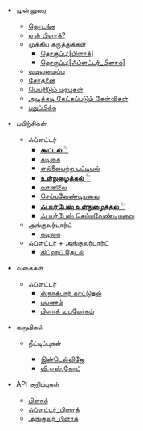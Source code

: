 - முன்னுரை

  - [தொடங்க](gettingstarted.md)
  - [ஏன் பிளாக்?](whybloc.md)
  - முக்கிய கருத்துக்கள்
    - [தொகுப்பு:[பிளாக்]](coreconcepts.md)
    - [தொகுப்பு:[ஃப்ளட்டர்_பிளாக்]](flutterbloccoreconcepts.md)
  - [வடிவமைப்பு](architecture.md)
  - [சோதனை](testing.md)
  - [பெயரிடும் மரபுகள்](blocnamingconventions.md)
  - [அடிக்கடி கேட்கப்படும் கேள்விகள்](faqs.md)
  - [புதுப்பிக்க](migration.md)

- பயிற்சிகள்

  - ஃப்ளட்டர்
    - [**கூட்டல்** <sup>✨</sup>](fluttercountertutorial.md)
    - [கடிகை](fluttertimertutorial.md)
    - [எல்லையற்ற பட்டியல்](flutterinfinitelisttutorial.md)
    - [**உள்நுழைத்தல்** <sup>✨</sup>](flutterlogintutorial.md)
    - [வானிலை](flutterweathertutorial.md)
    - [செய்யவேண்டியவை](fluttertodostutorial.md)
    - [**ஃபயர்பேஸ் உள்நுழைத்தல்** <sup>✨</sup>](flutterfirebaselogintutorial.md)
    - [ஃபயர்பேஸ் செய்யவேண்டியவை](flutterfirestoretodostutorial.md)
  - அங்குலர்டார்ட்
    - [கடிகை](angularcountertutorial.md)
  - ஃப்ளட்டர் + அங்குலர்டார்ட்
    - [கிட்ஹப் தேடல்](flutterangulargithubsearch.md)

- வகைகள்

  - ஃப்ளட்டர்
    - [ஸ்நாக்பார் காட்டுதல்](recipesfluttershowsnackbar.md)
    - [பயணம்](recipesflutternavigation.md)
    - [பிளாக் உபயோகம்](recipesflutterblocaccess.md)

- கருவிகள்

  - நீட்டிப்புகள்

    - [இன்டெல்லிஜே](blocintellijextension.md)
    - [வி.எஸ்.கோட்](blocvscodeextension.md)

- API குறிப்புகள்
  - [பிளாக்](https://pub.dev/documentation/bloc/latest/bloc/bloc-library.html)
  - [ஃப்ளட்டர்_பிளாக்](https://pub.dev/documentation/flutter_bloc/latest/flutter_bloc/flutter_bloc-library.html)
  - [அங்குலர்_பிளாக்](https://pub.dev/documentation/angular_bloc/latest/angular_dart/angular_dart-library.html)

